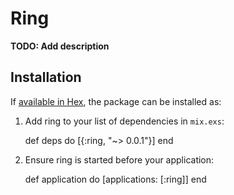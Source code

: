 # Ring

**TODO: Add description**

## Installation

If [available in Hex](https://hex.pm/docs/publish), the package can be installed as:

  1. Add ring to your list of dependencies in `mix.exs`:

        def deps do
          [{:ring, "~> 0.0.1"}]
        end

  2. Ensure ring is started before your application:

        def application do
          [applications: [:ring]]
        end
